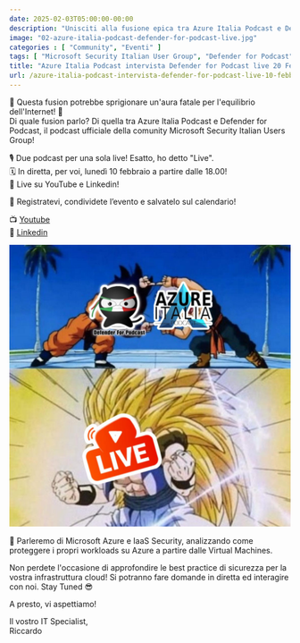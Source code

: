 ```yaml
---
date: 2025-02-03T05:00:00-00:00
description: "Unisciti alla fusione epica tra Azure Italia Podcast e Defender for Podcast! 🎙️ Scopri le best practice di sicurezza per Microsoft Azure e IaaS in una live imperdibile il 10 febbraio alle 18.00 su YouTube e LinkedIn. 🔴 Registrati ora e partecipa alla diretta!"
image: "02-azure-italia-podcast-defender-for-podcast-live.jpg"
categories : [ "Community", "Eventi" ]
tags: [ "Microsoft Security Italian User Group", "Defender for Podcast", "Azure Italia Podcast", "Community", "Evento"]
title: "Azure Italia Podcast intervista Defender for Podcast live 20 Febbraio 2025"
url: /azure-italia-podcast-intervista-defender-for-podcast-live-10-febbraio-2025
---
```

🚨 Questa fusion potrebbe sprigionare un'aura fatale per l'equilibrio dell'Internet! 🤣  
Di quale fusion parlo? Di quella tra Azure Italia Podcast e Defender for Podcast, il podcast ufficiale della comunity Microsoft Security Italian Users Group!

🎙️ Due podcast per una sola live! Esatto, ho detto "Live".  
🗓️ In diretta, per voi, lunedì 10 febbraio a partire dalle 18.00!  
🔴 Live su YouTube e Linkedin!

🔗 Registratevi, condividete l’evento e salvatelo sul calendario!

📺 [Youtube](https://www.youtube.com/live/JpxAUaMTGRw)  
💼 [Linkedin](https://www.linkedin.com/events/azureitaliapodcastintervistadef7292081788040966144/)

![Fusion tra Azure Italia Podcast e Defender for Podcast](01-azure-italia-podcast-defender-for-podcast-live.jpg)

🔐 Parleremo di Microsoft Azure e IaaS Security, analizzando come proteggere i propri workloads su Azure a partire dalle Virtual Machines.

Non perdete l'occasione di approfondire le best practice di sicurezza per la vostra infrastruttura cloud! Si potranno fare domande in diretta ed interagire con noi. Stay Tuned 😎

A presto, vi aspettiamo!

Il vostro IT Specialist,  
Riccardo